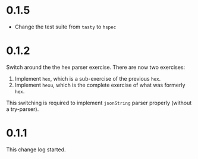# 0.1.5

- Change the test suite from `tasty` to `hspec`

# 0.1.2

Switch around the the hex parser exercise. There are now two exercises:

1. Implement `hex`, which is a sub-exercise of the previous `hex`.
2. Implement `hexu`, which is the complete exercise of what was formerly `hex`.

This switching is required to implement `jsonString` parser properly (without a try-parser).

# 0.1.1

This change log started.
